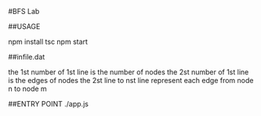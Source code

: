 #BFS Lab

##USAGE

npm install
tsc
npm start

##infile.dat

the 1st number of 1st line is the number of nodes
the 2st number of 1st line is the edges of nodes
the 2st line to nst line represent each edge from node n to node m

##ENTRY POINT
./app.js